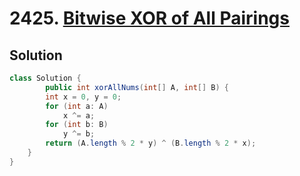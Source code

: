# 2425. [Bitwise XOR of All Pairings](https://leetcode.com/problems/bitwise-xor-of-all-pairings/description/?envType=daily-question&envId=2025-01-16)

## Solution

```java
class Solution {
        public int xorAllNums(int[] A, int[] B) {
        int x = 0, y = 0;
        for (int a: A)
            x ^= a;
        for (int b: B)
            y ^= b;
        return (A.length % 2 * y) ^ (B.length % 2 * x);
    }
}
```
